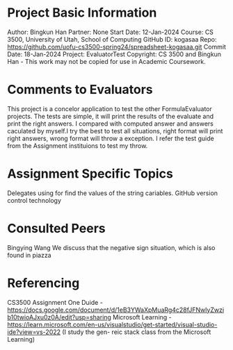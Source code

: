﻿# Project Basic Information
Author: Bingkun Han
Partner: None
Start Date: 12-Jan-2024
Course: CS 3500, University of Utah, School of Computing
GitHub ID: kogasaa
Repo: https://github.com/uofu-cs3500-spring24/spreadsheet-kogasaa.git
Commit Date: 18-Jan-2024
Project: EvaluatorTest
Copyright: CS 3500 and Bingkun Han - This work may not be copied for use in Academic Coursework.

# Comments to Evaluators
This project is a concelor application to test the other FormulaEvaluator projects. The tests are simple, it will print 
the results of the evaluate and print the right answers. I compared with computed answer and answers caculated by myself.I try
the best to test all situations, right format will print right answers, wrong format will throw a exception. I refer the test 
guide from the Assignment instituions to test my throw.

# Assignment Specific Topics
Delegates using for find the values of the string cariables.
GitHub version control technology

# Consulted Peers
Bingying Wang We discuss that the negative sign situation, which is also found in piazza


# Referencing
CS3500 Assignment One Duide - https://docs.google.com/document/d/1eB3YWaXpMuaRg4c28fJFNwlyZwzib10twioAJxu0z0A/edit?usp=sharing
Microsoft Learning - https://learn.microsoft.com/en-us/visualstudio/get-started/visual-studio-ide?view=vs-2022 (I study the gen-
reic stack class from the Microsoft Learning)